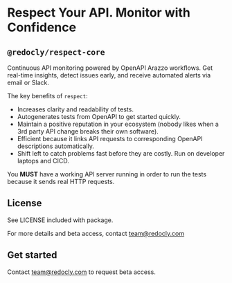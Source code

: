 # Respect Your API. Monitor with Confidence

## `@redocly/respect-core`

Continuous API monitoring powered by OpenAPI Arazzo workflows. Get real-time insights, detect issues early, and receive automated alerts via email or Slack.

The key benefits of `respect`:

- Increases clarity and readability of tests.
- Autogenerates tests from OpenAPI to get started quickly.
- Maintain a positive reputation in your ecosystem (nobody likes when a 3rd party API change breaks their own software).
- Efficient because it links API requests to corresponding OpenAPI descriptions automatically.
- Shift left to catch problems fast before they are costly. Run on developer laptops and CICD.

You **MUST** have a working API server running in order to run the tests because it sends real HTTP requests.

## License

See LICENSE included with package.

For more details and beta access, contact team@redocly.com

## Get started

Contact team@redocly.com to request beta access.
